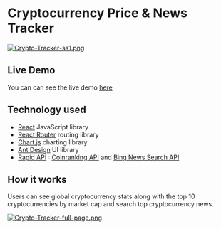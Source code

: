 # Cryptocurrency Price & News Tracker
[![Crypto-Tracker-ss1.png](https://i.postimg.cc/HsZ1HfpH/Crypto-Tracker-ss1.png)](https://postimg.cc/hfd51Zz3)

## Live Demo
You can can see the live demo [here](http://crypto-tracker.stevenparra.digital/)

## Technology used

- [React](https://reactjs.org/) JavaScript library
- [React Router](https://reactrouterdotcom.fly.dev/docs/en/v6) routing library
- [Chart.js](https://www.chartjs.org/) charting library
- [Ant Design](https://ant.design/) UI library 
- [Rapid API](https://rapidapi.com/) : [Coinranking API](https://rapidapi.com/Coinranking/api/coinranking1/) and [Bing News Search API](https://rapidapi.com/microsoft-azure-org-microsoft-cognitive-services/api/bing-news-search1/) 

## How it works

Users can see global cryptocurrency stats along with the top 10 cryptocurrencies by market cap and search top cryptocurrency news.

[![Crypto-Tracker-full-page.png](https://i.postimg.cc/dt0gW4Gf/Crypto-Tracker-full-page.png)](https://postimg.cc/23PHydcd)

